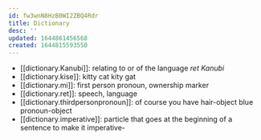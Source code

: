 ```yaml
---
id: fw3wnN8HzB0WI2ZBQ4Rdr
title: Dictionary
desc: ''
updated: 1644861456568
created: 1644815593550
---
```


- [[dictionary.Kanubi]]: relating to or of the language *ret Kanubi* 
- [[dictionary.kise]]: kitty cat kity gat
- [[dictionary.mi]]: first person pronoun, ownership marker
- [[dictionary.ret]]: speech, language
- [[dictionary.thirdpersonpronoun]]: of course you have hair-object blue pronoun-object
- [[dictionary.imperative]]: particle that goes at the beginning of a sentence to make it imperative-